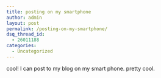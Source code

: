 ```yaml
---
title: posting on my smartphone
author: admin
layout: post
permalink: /posting-on-my-smartphone/
dsq_thread_id:
  - 26011188
categories:
  - Uncategorized
---
```

cool! I can post to my blog on my smart phone. pretty cool.